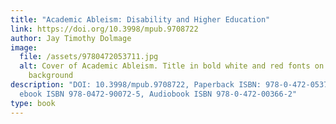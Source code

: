 ```yaml
---
title: "Academic Ableism: Disability and Higher Education"
link: https://doi.org/10.3998/mpub.9708722
author: Jay Timothy Dolmage
image:
  file: /assets/9780472053711.jpg
  alt: Cover of Academic Ableism. Title in bold white and red fonts on a black
    background
description: "DOI: 10.3998/mpub.9708722, Paperback ISBN: 978-0-472-05371-1, OA
  ebook ISBN 978-0472-90072-5, Audiobook ISBN 978-0-472-00366-2"
type: book
---
```

